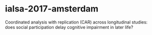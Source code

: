 # ialsa-2017-amsterdam
Coordinated analysis with replication (CAR) across longitudinal studies: does social participation delay cognitive impairment in later life?
